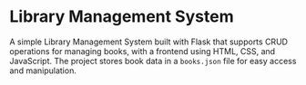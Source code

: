 # Library Management System

A simple Library Management System built with Flask that supports CRUD operations for managing books, with a frontend using HTML, CSS, and JavaScript. The project stores book data in a `books.json` file for easy access and manipulation.
